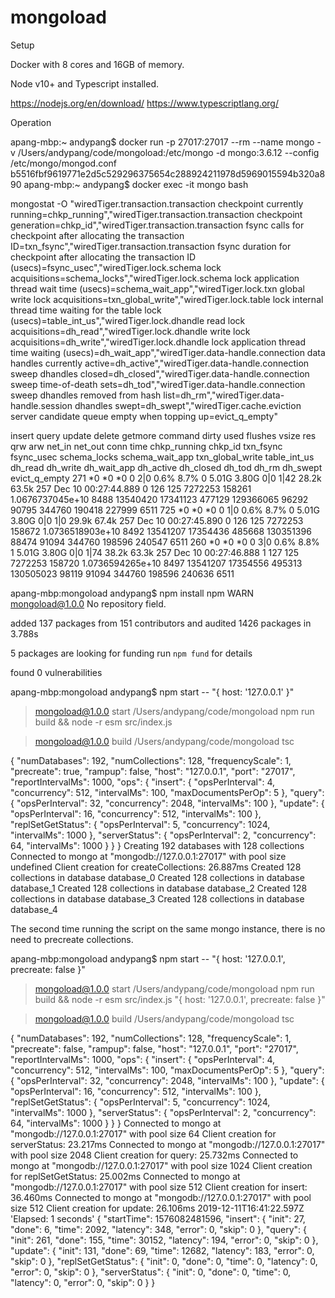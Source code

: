 # mongoload

Setup

Docker with 8 cores and 16GB of memory.

Node v10+ and Typescript installed.

https://nodejs.org/en/download/
https://www.typescriptlang.org/

Operation

apang-mbp:~ andypang$ docker run -p 27017:27017 --rm --name mongo -v /Users/andypang/code/mongoload:/etc/mongo -d mongo:3.6.12 --config /etc/mongo/mongod.conf
b5516fbf9619771e2d5c529296375654c288924211978d5969015594b320a890
apang-mbp:~ andypang$ docker exec -it mongo bash

mongostat -O "wiredTiger.transaction.transaction checkpoint currently running=chkp_running","wiredTiger.transaction.transaction checkpoint generation=chkp_id","wiredTiger.transaction.transaction fsync calls for checkpoint after allocating the transaction ID=txn_fsync","wiredTiger.transaction.transaction fsync duration for checkpoint after allocating the transaction ID (usecs)=fsync_usec","wiredTiger.lock.schema lock acquisitions=schema_locks","wiredTiger.lock.schema lock application thread wait time (usecs)=schema_wait_app","wiredTiger.lock.txn global write lock acquisitions=txn_global_write","wiredTiger.lock.table lock internal thread time waiting for the table lock (usecs)=table_int_us","wiredTiger.lock.dhandle read lock acquisitions=dh_read","wiredTiger.lock.dhandle write lock acquisitions=dh_write","wiredTiger.lock.dhandle lock application thread time waiting (usecs)=dh_wait_app","wiredTiger.data-handle.connection data handles currently active=dh_active","wiredTiger.data-handle.connection sweep dhandles closed=dh_closed","wiredTiger.data-handle.connection sweep time-of-death sets=dh_tod","wiredTiger.data-handle.connection sweep dhandles removed from hash list=dh_rm","wiredTiger.data-handle.session dhandles swept=dh_swept","wiredTiger.cache.eviction server candidate queue empty when topping up=evict_q_empty"

insert query update delete getmore command dirty used flushes vsize   res   qrw   arw net_in net_out conn                time chkp_running chkp_id txn_fsync fsync_usec schema_locks  schema_wait_app txn_global_write table_int_us  dh_read dh_write dh_wait_app dh_active dh_closed dh_tod  dh_rm dh_swept evict_q_empty
   271    *0     *0     *0       0     2|0  0.6% 8.7%       0 5.01G 3.80G 0|0 1|42  28.2k   63.5k  257 Dec 10 00:27:44.889            0     126       125    7272253       158261 1.0676737045e+10             8488     13540420 17341123   477129   129366065     96292     90795 344760 190418   227999          6511
   725    *0     *0     *0       0     1|0  0.6% 8.7%       0 5.01G 3.80G 0|0  1|0  29.9k   67.4k  257 Dec 10 00:27:45.890            0     126       125    7272253       158672 1.0736518903e+10             8492     13541207 17354436   485668   130351396     88474     91094 344760 198596   240547          6511
   260    *0     *0     *0       0     3|0  0.6% 8.8%       1 5.01G 3.80G 0|0 1|74  38.2k   63.3k  257 Dec 10 00:27:46.888            1     127       125    7272253       158720 1.0736594265e+10             8497     13541207 17354556   495313   130505023     98119     91094 344760 198596   240636          6511


apang-mbp:mongoload andypang$ npm install
npm WARN mongoload@1.0.0 No repository field.

added 137 packages from 151 contributors and audited 1426 packages in 3.788s

5 packages are looking for funding
  run `npm fund` for details

found 0 vulnerabilities

apang-mbp:mongoload andypang$ npm start -- "{ host: '127.0.0.1' }"

> mongoload@1.0.0 start /Users/andypang/code/mongoload
> npm run build && node -r esm src/index.js


> mongoload@1.0.0 build /Users/andypang/code/mongoload
> tsc

{
  "numDatabases": 192,
  "numCollections": 128,
  "frequencyScale": 1,
  "precreate": true,
  "rampup": false,
  "host": "127.0.0.1",
  "port": "27017",
  "reportIntervalMs": 1000,
  "ops": {
    "insert": {
      "opsPerInterval": 4,
      "concurrency": 512,
      "intervalMs": 100,
      "maxDocumentsPerOp": 5
    },
    "query": {
      "opsPerInterval": 32,
      "concurrency": 2048,
      "intervalMs": 100
    },
    "update": {
      "opsPerInterval": 16,
      "concurrency": 512,
      "intervalMs": 100
    },
    "replSetGetStatus": {
      "opsPerInterval": 5,
      "concurrency": 1024,
      "intervalMs": 1000
    },
    "serverStatus": {
      "opsPerInterval": 2,
      "concurrency": 64,
      "intervalMs": 1000
    }
  }
}
Creating 192 databases with 128 collections
Connected to mongo at "mongodb://127.0.0.1:27017" with pool size undefined
Client creation for createCollections: 26.887ms
Created 128 collections in database database_0
Created 128 collections in database database_1
Created 128 collections in database database_2
Created 128 collections in database database_3
Created 128 collections in database database_4

The second time running the script on the same mongo instance, there is no need
to precreate collections.

apang-mbp:mongoload andypang$ npm start -- "{ host: '127.0.0.1', precreate: false }"

> mongoload@1.0.0 start /Users/andypang/code/mongoload
> npm run build && node -r esm src/index.js "{ host: '127.0.0.1', precreate: false }"


> mongoload@1.0.0 build /Users/andypang/code/mongoload
> tsc

{
  "numDatabases": 192,
  "numCollections": 128,
  "frequencyScale": 1,
  "precreate": false,
  "rampup": false,
  "host": "127.0.0.1",
  "port": "27017",
  "reportIntervalMs": 1000,
  "ops": {
    "insert": {
      "opsPerInterval": 4,
      "concurrency": 512,
      "intervalMs": 100,
      "maxDocumentsPerOp": 5
    },
    "query": {
      "opsPerInterval": 32,
      "concurrency": 2048,
      "intervalMs": 100
    },
    "update": {
      "opsPerInterval": 16,
      "concurrency": 512,
      "intervalMs": 100
    },
    "replSetGetStatus": {
      "opsPerInterval": 5,
      "concurrency": 1024,
      "intervalMs": 1000
    },
    "serverStatus": {
      "opsPerInterval": 2,
      "concurrency": 64,
      "intervalMs": 1000
    }
  }
}
Connected to mongo at "mongodb://127.0.0.1:27017" with pool size 64
Client creation for serverStatus: 23.217ms
Connected to mongo at "mongodb://127.0.0.1:27017" with pool size 2048
Client creation for query: 25.732ms
Connected to mongo at "mongodb://127.0.0.1:27017" with pool size 1024
Client creation for replSetGetStatus: 25.002ms
Connected to mongo at "mongodb://127.0.0.1:27017" with pool size 512
Client creation for insert: 36.460ms
Connected to mongo at "mongodb://127.0.0.1:27017" with pool size 512
Client creation for update: 26.106ms
2019-12-11T16:41:22.597Z 'Elapsed: 1 seconds'
{
  "startTime": 1576082481596,
  "insert": {
    "init": 27,
    "done": 6,
    "time": 2092,
    "latency": 348,
    "error": 0,
    "skip": 0
  },
  "query": {
    "init": 261,
    "done": 155,
    "time": 30152,
    "latency": 194,
    "error": 0,
    "skip": 0
  },
  "update": {
    "init": 131,
    "done": 69,
    "time": 12682,
    "latency": 183,
    "error": 0,
    "skip": 0
  },
  "replSetGetStatus": {
    "init": 0,
    "done": 0,
    "time": 0,
    "latency": 0,
    "error": 0,
    "skip": 0
  },
  "serverStatus": {
    "init": 0,
    "done": 0,
    "time": 0,
    "latency": 0,
    "error": 0,
    "skip": 0
  }
}
